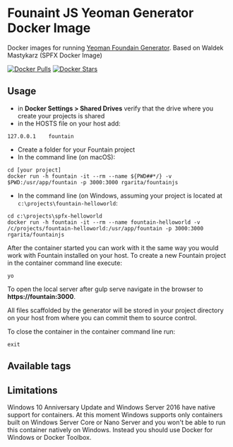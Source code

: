 # Founaint JS Yeoman Generator Docker Image

Docker images for running [Yeoman Foundain Generator](http://fountainjs.io/). Based on Waldek Mastykarz (SPFX Docker Image)

[![Docker Pulls](https://img.shields.io/docker/pulls/rgarita/fountainjs.svg)](https://hub.docker.com/r/rgarita/fountainjs/)
[![Docker Stars](https://img.shields.io/docker/stars/rgarita/fountainjs.svg)](https://hub.docker.com/r/rgarita/fountainjs/)

## Usage

- in **Docker Settings > Shared Drives** verify that the drive where you create your projects is shared
- in the HOSTS file on your host add:
```
127.0.0.1    fountain
```
- Create a folder for your Fountain project
- In the command line (on macOS):
```
cd [your project]
docker run -h fountain -it --rm --name ${PWD##*/} -v $PWD:/usr/app/fountain -p 3000:3000 rgarita/fountainjs
```
- In the command line (on Windows, assuming your project is located at `c:\projects\fountain-helloworld`:
```
cd c:\projects\spfx-helloworld
docker run -h fountain -it --rm --name fountain-helloworld -v /c/projects/fountain-helloworld:/usr/app/fountain -p 3000:3000  rgarita/fountainjs
```

After the container started you can work with it the same way you would work with Fountain installed on your host. To create a new Fountain project in the container command line execute:

```
yo
```

To open the local server after gulp serve navigate in the browser to **https://fountain:3000**.

All files scaffolded by the generator will be stored in your project directory on your host from where you can commit them to source control.

To close the container in the container command line run:
```
exit
```

## Available tags

## Limitations
Windows 10 Anniversary Update and Windows Server 2016 have native support for containers. At this moment Windows supports only containers built on Windows Server Core or Nano Server and you won't be able to run this container natively on Windows. Instead you should use Docker for Windows or Docker Toolbox.